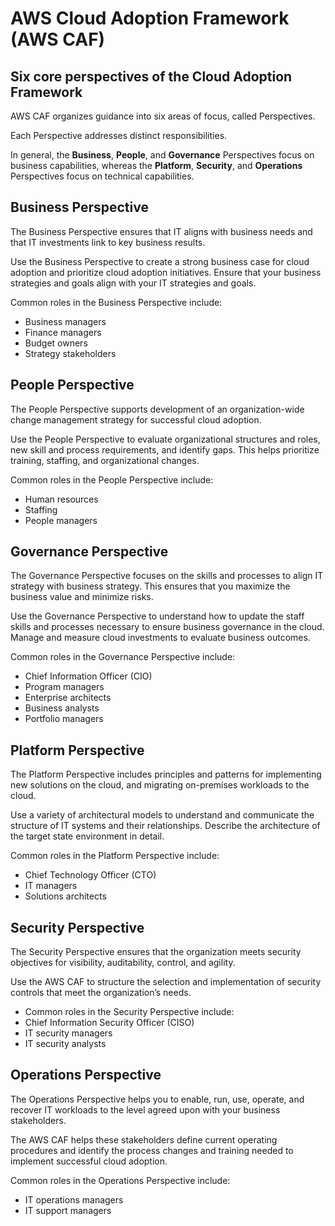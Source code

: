 # AWS Cloud Adoption Framework (AWS CAF)

## Six core perspectives of the Cloud Adoption Framework

AWS CAF organizes guidance into six areas of focus, called Perspectives.

Each Perspective addresses distinct responsibilities.

In general, the **Business**, **People**, and **Governance** Perspectives focus on business capabilities, whereas the **Platform**, **Security**, and **Operations** Perspectives focus on technical capabilities.


## Business Perspective

The Business Perspective ensures that IT aligns with business needs and that IT investments link to key business results.

Use the Business Perspective to create a strong business case for cloud adoption and prioritize cloud adoption initiatives. Ensure that your business strategies and goals align with your IT strategies and goals.

Common roles in the Business Perspective include: 
- Business managers
- Finance managers
- Budget owners
- Strategy stakeholders


## People Perspective

The People Perspective supports development of an organization-wide change management strategy for successful cloud adoption.

Use the People Perspective to evaluate organizational structures and roles, new skill and process requirements, and identify gaps. This helps prioritize training, staffing, and organizational changes.

Common roles in the People Perspective include: 
- Human resources
- Staffing
- People managers


## Governance Perspective

The Governance Perspective focuses on the skills and processes to align IT strategy with business strategy. This ensures that you maximize the business value and minimize risks.

Use the Governance Perspective to understand how to update the staff skills and processes necessary to ensure business governance in the cloud. Manage and measure cloud investments to evaluate business outcomes.

Common roles in the Governance Perspective include: 

- Chief Information Officer (CIO)
- Program managers
- Enterprise architects
- Business analysts
- Portfolio managers


## Platform Perspective

The Platform Perspective includes principles and patterns for implementing new solutions on the cloud, and migrating on-premises workloads to the cloud.

Use a variety of architectural models to understand and communicate the structure of IT systems and their relationships. Describe the architecture of the target state environment in detail.

Common roles in the Platform Perspective include: 

- Chief Technology Officer (CTO)
- IT managers
- Solutions architects


## Security Perspective

The Security Perspective ensures that the organization meets security objectives for visibility, auditability, control, and agility. 

Use the AWS CAF to structure the selection and implementation of security controls that meet the organization’s needs.

- Common roles in the Security Perspective include: 
- Chief Information Security Officer (CISO)
- IT security managers
- IT security analysts


## Operations Perspective

The Operations Perspective helps you to enable, run, use, operate, and recover IT workloads to the level agreed upon with your business stakeholders.

The AWS CAF helps these stakeholders define current operating procedures and identify the process changes and training needed to implement successful cloud adoption.

Common roles in the Operations Perspective include: 

- IT operations managers
- IT support managers